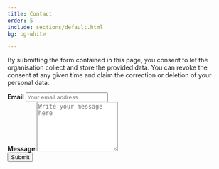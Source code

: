 ```yaml
---
title: Contact
order: 5
include: sections/default.html
bg: bg-white 

---
```


By submitting the form contained in this page, you consent to let the organisation collect and store the provided data. 
You can revoke the consent at any given time and claim the correction or deletion of your personal data.

<form id="contact-form" name="contact" method="POST" data-netlify="true">
    <div class="form-group">
        <label for="email"><b>Email</b></label>
        <input class="form-control" type="email" name="email" id="email" autocomplete="email" placeholder="Your email address" title="The domain portion of the email address is invalid (the portion after the @)." pattern="^([^\x00-\x20\x22\x28\x29\x2c\x2e\x3a-\x3c\x3e\x40\x5b-\x5d\x7f-\xff]+|\x22([^\x0d\x22\x5c\x80-\xff]|\x5c[\x00-\x7f])*\x22)(\x2e([^\x00-\x20\x22\x28\x29\x2c\x2e\x3a-\x3c\x3e\x40\x5b-\x5d\x7f-\xff]+|\x22([^\x0d\x22\x5c\x80-\xff]|\x5c[\x00-\x7f])*\x22))*\x40([^\x00-\x20\x22\x28\x29\x2c\x2e\x3a-\x3c\x3e\x40\x5b-\x5d\x7f-\xff]+|\x5b([^\x0d\x5b-\x5d\x80-\xff]|\x5c[\x00-\x7f])*\x5d)(\x2e([^\x00-\x20\x22\x28\x29\x2c\x2e\x3a-\x3c\x3e\x40\x5b-\x5d\x7f-\xff]+|\x5b([^\x0d\x5b-\x5d\x80-\xff]|\x5c[\x00-\x7f])*\x5d))*(\.\w{2,})+$"
            required>
    </div>
    <div class="form-group">
        <label for="message"><b>Message</b></label>
        <textarea class="form-control" name="message" id="message" placeholder="Write your message here" rows="7" required></textarea>
    </div>
    <button type="submit" name="submit" class="btn btn-secondary w-100 mt-2 p-2">Submit</button>
</form>